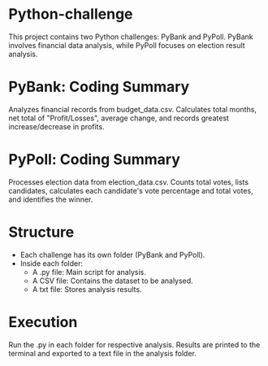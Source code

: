 # Python-challenge

This project contains two Python challenges: PyBank and PyPoll. PyBank involves financial data analysis, while PyPoll focuses on election result analysis.

# PyBank: Coding Summary
Analyzes financial records from budget_data.csv. Calculates total months, net total of "Profit/Losses", average change, and records greatest increase/decrease in profits.

# PyPoll: Coding Summary
Processes election data from election_data.csv. Counts total votes, lists candidates, calculates each candidate's vote percentage and total votes, and identifies the winner.

# Structure

- Each challenge has its own folder (PyBank and PyPoll).
- Inside each folder:
  - A .py file: Main script for analysis.
  - A CSV file: Contains the dataset to be analysed.
  - A txt file: Stores analysis results.

# Execution

Run the .py in each folder for respective analysis. Results are printed to the terminal and exported to a text file in the analysis folder.

